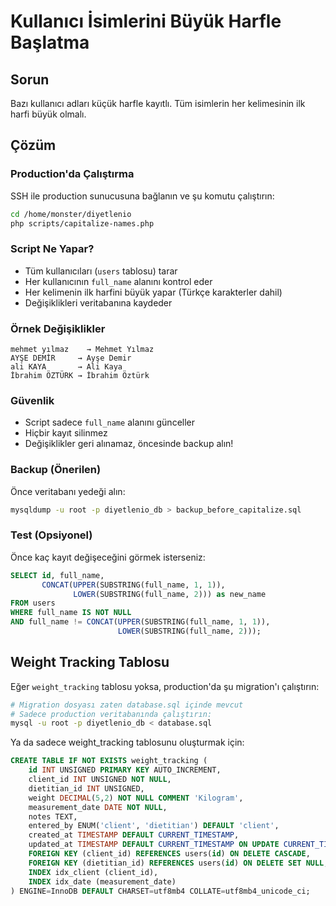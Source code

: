 # Kullanıcı İsimlerini Büyük Harfle Başlatma

## Sorun
Bazı kullanıcı adları küçük harfle kayıtlı. Tüm isimlerin her kelimesinin ilk harfi büyük olmalı.

## Çözüm

### Production'da Çalıştırma

SSH ile production sunucusuna bağlanın ve şu komutu çalıştırın:

```bash
cd /home/monster/diyetlenio
php scripts/capitalize-names.php
```

### Script Ne Yapar?

- Tüm kullanıcıları (`users` tablosu) tarar
- Her kullanıcının `full_name` alanını kontrol eder
- Her kelimenin ilk harfini büyük yapar (Türkçe karakterler dahil)
- Değişiklikleri veritabanına kaydeder

### Örnek Değişiklikler

```
mehmet yılmaz    → Mehmet Yılmaz
AYŞE DEMİR     → Ayşe Demir
ali KAYA       → Ali Kaya
İbrahim ÖZTÜRK → İbrahim Öztürk
```

### Güvenlik

- Script sadece `full_name` alanını günceller
- Hiçbir kayıt silinmez
- Değişiklikler geri alınamaz, öncesinde backup alın!

### Backup (Önerilen)

Önce veritabanı yedeği alın:

```bash
mysqldump -u root -p diyetlenio_db > backup_before_capitalize.sql
```

### Test (Opsiyonel)

Önce kaç kayıt değişeceğini görmek isterseniz:

```sql
SELECT id, full_name,
       CONCAT(UPPER(SUBSTRING(full_name, 1, 1)),
              LOWER(SUBSTRING(full_name, 2))) as new_name
FROM users
WHERE full_name IS NOT NULL
AND full_name != CONCAT(UPPER(SUBSTRING(full_name, 1, 1)),
                        LOWER(SUBSTRING(full_name, 2)));
```

## Weight Tracking Tablosu

Eğer `weight_tracking` tablosu yoksa, production'da şu migration'ı çalıştırın:

```bash
# Migration dosyası zaten database.sql içinde mevcut
# Sadece production veritabanında çalıştırın:
mysql -u root -p diyetlenio_db < database.sql
```

Ya da sadece weight_tracking tablosunu oluşturmak için:

```sql
CREATE TABLE IF NOT EXISTS weight_tracking (
    id INT UNSIGNED PRIMARY KEY AUTO_INCREMENT,
    client_id INT UNSIGNED NOT NULL,
    dietitian_id INT UNSIGNED,
    weight DECIMAL(5,2) NOT NULL COMMENT 'Kilogram',
    measurement_date DATE NOT NULL,
    notes TEXT,
    entered_by ENUM('client', 'dietitian') DEFAULT 'client',
    created_at TIMESTAMP DEFAULT CURRENT_TIMESTAMP,
    updated_at TIMESTAMP DEFAULT CURRENT_TIMESTAMP ON UPDATE CURRENT_TIMESTAMP,
    FOREIGN KEY (client_id) REFERENCES users(id) ON DELETE CASCADE,
    FOREIGN KEY (dietitian_id) REFERENCES users(id) ON DELETE SET NULL,
    INDEX idx_client (client_id),
    INDEX idx_date (measurement_date)
) ENGINE=InnoDB DEFAULT CHARSET=utf8mb4 COLLATE=utf8mb4_unicode_ci;
```

